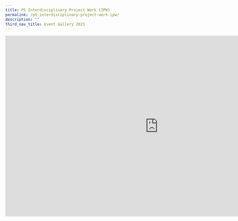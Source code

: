 ```yaml
---
title: P5 Interdisciplinary Project Work (IPW)
permalink: /p5-interdisciplinary-project-work-ipw/
description: ""
third_nav_title: Event Gallery 2021
---
```

<iframe src="https://docs.google.com/presentation/d/e/2PACX-1vT7VcYUYswRWH2v4DPi91OIeIpU9nMn1ehc1x7F5nzyFJtwDAlV1lOZR_3PuaIpAfr8TVpQ1ODMjCLW/embed?start=false&loop=false&delayms=10000" frameborder="0" width="960" height="569" allowfullscreen="true"></iframe>